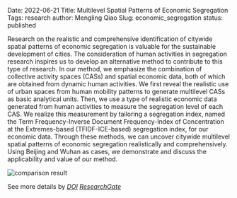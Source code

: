 Date: 2022-06-21
Title: Multilevel Spatial Patterns of Economic Segregation
Tags: research
author: Mengling Qiao
Slug: economic_segregation
status: published

<!-- Add following div tag where you want show soopr share buttons -->
<div class='soopr-btn'></div>

<!-- Just before body tag add this line -->
<script async defer data-soopr-token='pt_f8843b680c3f1f259cbdc907a190d4f6' src='https://sdk.soopr.co/soopr.js'></script>


Research on the realistic and comprehensive identification of citywide spatial patterns of economic segregation is valuable for the sustainable development of cities. The consideration of human activities in segregation research inspires us to develop an alternative method to contribute to this type of research. In our method, we emphasize the combination of collective activity spaces (CASs) and spatial economic data, both of which are obtained from dynamic human activities. We first reveal the realistic use of urban spaces from human mobility patterns to generate multilevel CASs as basic analytical units. Then, we use a type of realistic economic data generated from human activities to measure the segregation level of each CAS. We realize this measurement by tailoring a segregation index, named the Term Frequency-Inverse Document Frequency-Index of Concentration at the Extremes-based (TFIDF-ICE-based) segregation index, for our economic data. Through these methods, we can uncover citywide multilevel spatial patterns of economic segregation realistically and comprehensively. Using Beijing and Wuhan as cases, we demonstrate and discuss the applicability and value of our method.

![comparison result]({attach}figs/spatial-patterns-of-economic-segregation.jpg)

See more details by *[DOI](https://doi.org/10.1016/j.cities.2020.103067)* *[ResearchGate](https://www.researchgate.net/publication/347952215_A_realistic_and_multilevel_measurement_of_citywide_spatial_patterns_of_economic_segregation_based_on_human_activities)*